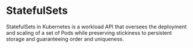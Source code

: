 # StatefulSets
StatefulSets in Kubernetes is a workload API that oversees the deployment and scaling of a set of Pods while preserving stickiness to persistent storage and guaranteeing order and uniqueness.
